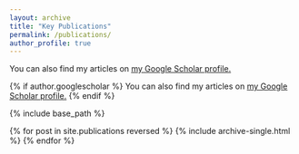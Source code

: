 ```yaml
---
layout: archive
title: "Key Publications"
permalink: /publications/
author_profile: true
---
```

You can also find my articles on <u><a href="{{https://scholar.google.co.uk/citations?user=cZDL820AAAAJ&hl=en}}">my Google Scholar profile</a>.</u>

{% if author.googlescholar %}
  You can also find my articles on <u><a href="{{author.googlescholar}}">my Google Scholar profile</a>.</u>
{% endif %}

{% include base_path %}

{% for post in site.publications reversed %}
  {% include archive-single.html %}
{% endfor %}

